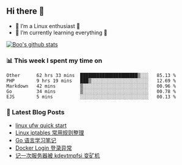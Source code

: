 ## Hi there 👋
* 🔭 I’m a Linux enthusiast 🐧️
* 🏃️ I’m currently learning everything 🏃️

[![Boo's github stats](https://github-readme-stats.vercel.app/api?username=0xAiKang)](https://github.com/anuraghazra/github-readme-stats)

<!-- [![Most Used Langs](https://github-readme-stats.vercel.app/api/top-langs/?username=0xAiKang)](https://github.com/anuraghazra/github-readme-stats) -->

### 📊 This week I spent my time on
<!--START_SECTION:waka-->
```text
Other      62 hrs 33 mins  █████████████████████▒░░░   85.13 % 
PHP        9 hrs 19 mins   ███▒░░░░░░░░░░░░░░░░░░░░░   12.69 % 
Markdown   42 mins         ▒░░░░░░░░░░░░░░░░░░░░░░░░   00.96 % 
Go         34 mins         ▒░░░░░░░░░░░░░░░░░░░░░░░░   00.78 % 
EJS        5 mins          ░░░░░░░░░░░░░░░░░░░░░░░░░   00.13 % 
```
<!--END_SECTION:waka-->

### 📕 Latest Blog Posts
<!-- BLOG-POST-LIST:START -->
- [linux ufw quick start](https://www.0x2beace.com/linux-ufw-quick-start/)
- [Linux iptables 常用规则整理](https://www.0x2beace.com/linux-iptables-common-rules-collation/)
- [Go 语言学习笔记](https://www.0x2beace.com/golang-quick-start/)
- [Docker Login 登录异常](https://www.0x2beace.com/docker-Login-login-exception/)
- [记一次服务器被 kdevtmpfsi 变矿机](https://www.0x2beace.com/remember-once-the-server-was-changed-into-a-miner-by-kdevtmpfsi/)
<!-- BLOG-POST-LIST:END -->

